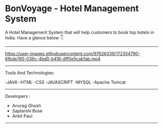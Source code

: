 # BonVoyage - Hotel Management System
A Hotel Management System that will help customers to book top hotels in India.
Have a glance below 👇


---






https://user-images.githubusercontent.com/97626339/172354790-6fbde765-036c-4bd0-b416-dff0e5cab1ab.mp4






---
Tools And Technologies:

-JAVA
-HTML
-CSS
-JAVASCRIPT
-MYSQL
-Apache Tomcat

---

Developers :

- Anurag Ghosh
- Saptarshi Bose
- Ankit Paul
---
